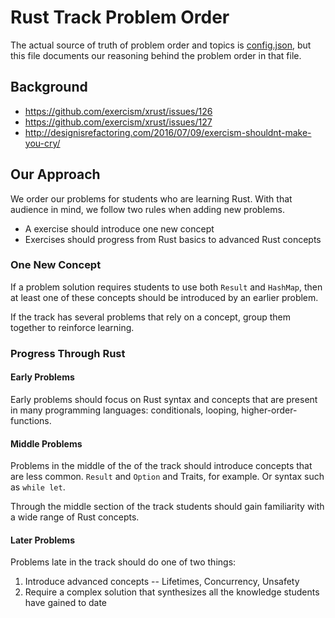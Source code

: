 # Rust Track Problem Order

The actual source of truth of problem order and topics is [config.json](config.json), but this file documents our reasoning behind the problem order in that file.

## Background

- https://github.com/exercism/xrust/issues/126
- https://github.com/exercism/xrust/issues/127
- http://designisrefactoring.com/2016/07/09/exercism-shouldnt-make-you-cry/

## Our Approach

We order our problems for students who are learning Rust. With that audience in mind, we follow two rules when adding new problems.

- A exercise should introduce one new concept
- Exercises should progress from Rust basics to advanced Rust concepts

### One New Concept

If a problem solution requires students to use both `Result` and `HashMap`, then at least one of these concepts should be introduced by an earlier problem.

If the track has several problems that rely on a concept, group them together to reinforce learning.

### Progress Through Rust

#### Early Problems

Early problems should focus on Rust syntax and concepts that are present in many programming languages: conditionals, looping, higher-order-functions.

#### Middle Problems

Problems in the middle of the of the track should introduce concepts that are less common. `Result` and `Option` and Traits, for example. Or syntax such as `while let`.

Through the middle section of the track students should gain familiarity with a wide range of Rust concepts.

#### Later Problems

Problems late in the track should do one of two things:

1. Introduce advanced concepts -- Lifetimes, Concurrency, Unsafety
2. Require a complex solution that synthesizes all the knowledge students have gained to date
